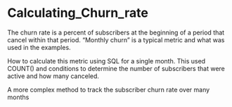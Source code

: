 # Calculating_Churn_rate

The churn rate is a percent of subscribers at the beginning of a period that cancel within that period. “Monthly churn” is a typical metric and what was used in the examples.

How to calculate this metric using SQL for a single month. This used COUNT() and conditions to determine the number of subscribers that were active and how many canceled.

A more complex method to track the subscriber churn rate over many months
